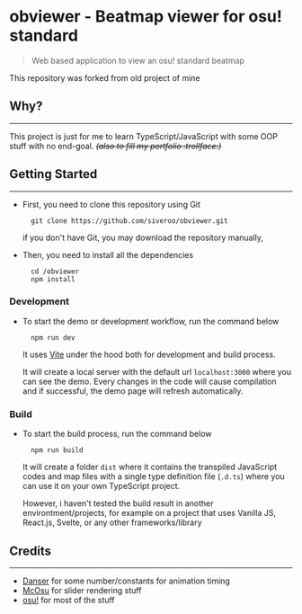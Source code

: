 # obviewer - Beatmap viewer for osu! standard

> Web based application to view an osu! standard beatmap

This repository was forked from old project of mine

## Why?

---

This project is just for me to learn TypeScript/JavaScript with some OOP stuff with no end-goal. ~~*(also to fill my portfolio :trollface:)*~~

## Getting Started

---

- First, you need to clone this repository using Git

        git clone https://github.com/siveroo/obviewer.git

    if you don't have Git, you may download the repository manually,

- Then, you need to install all the dependencies

        cd /obviewer
        npm install

### **Development**

- To start the demo or development workflow, run the command below

        npm run dev

    It uses [Vite](https://vitejs.dev/guide/why.html) under the hood both for development and build process.

    It will create a local server with the default url `localhost:3000` where you can see the demo. Every changes in the code will cause compilation and if successful, the demo page will refresh automatically.

### **Build**

- To start the build process, run the command below

        npm run build

    It will create a folder `dist` where it contains the transpiled JavaScript codes and map files with a single type definition file (`.d.ts`) where you can use it on your own TypeScript project.

    However, i haven't tested the build result in another environtment/projects, for example on a project that uses Vanilla JS, React.js, Svelte, or any other frameworks/library

## Credits

---

- [Danser](https://github.com/Wieku/danser-go) for some number/constants for animation timing
- [McOsu](https://github.com/McKay42/McOsu) for slider rendering stuff
- [osu!](https://github.com/ppy/osu) for most of the stuff
